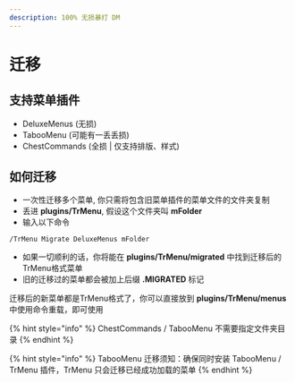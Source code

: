 ```yaml
---
description: 100% 无损暴打 DM
---
```


# 迁移

## 支持菜单插件

* DeluxeMenus \(无损\)
* TabooMenu \(可能有一丢丢损\)
* ChestCommands \(全损 \| 仅支持排版、样式\)

## 如何迁移

* 一次性迁移多个菜单, 你只需将包含旧菜单插件的菜单文件的文件夹复制
* 丢进 **plugins/TrMenu**, 假设这个文件夹叫 **mFolder**
* 输入以下命令

```text
/TrMenu Migrate DeluxeMenus mFolder
```

* 如果一切顺利的话，你将能在 **plugins/TrMenu/migrated** 中找到迁移后的TrMenu格式菜单
* 旧的迁移过的菜单都会被加上后缀 **.MIGRATED** 标记

迁移后的新菜单都是TrMenu格式了，你可以直接放到 **plugins/TrMenu/menus** 中使用命令重载，即可使用

{% hint style="info" %}
ChestCommands / TabooMenu 不需要指定文件夹目录
{% endhint %}

{% hint style="info" %}
TabooMenu 迁移须知：确保同时安装 TabooMenu / TrMenu 插件，TrMenu 只会迁移已经成功加载的菜单
{% endhint %}

